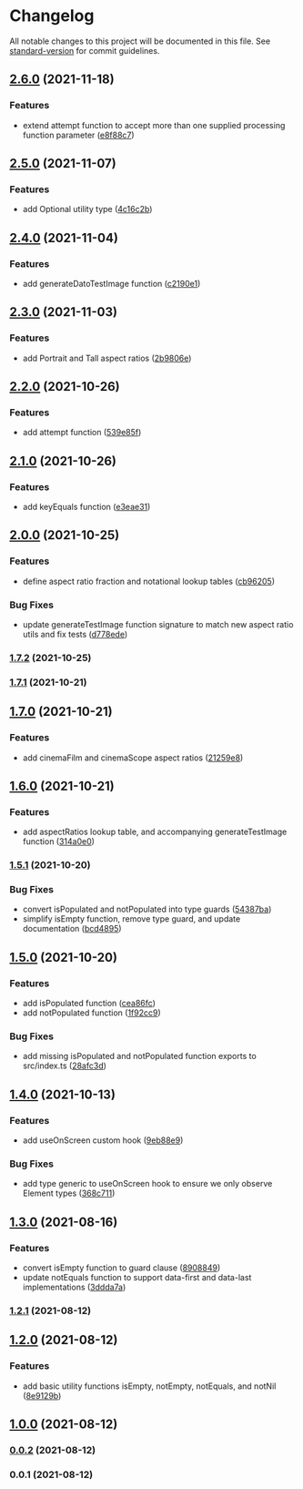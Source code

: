 # Changelog

All notable changes to this project will be documented in this file. See [standard-version](https://github.com/conventional-changelog/standard-version) for commit guidelines.

## [2.6.0](https://github.com/growthops-digital/ext-ts/compare/v2.5.0...v2.6.0) (2021-11-18)


### Features

* extend attempt function to accept more than one supplied processing function parameter ([e8f88c7](https://github.com/growthops-digital/ext-ts/commit/e8f88c73427a60eeac389f013c9a6ed96e2b26f7))

## [2.5.0](https://github.com/growthops-digital/ext-ts/compare/v2.4.0...v2.5.0) (2021-11-07)


### Features

* add Optional utility type ([4c16c2b](https://github.com/growthops-digital/ext-ts/commit/4c16c2bb428fcc569bcef5372a473668dd58f6e9))

## [2.4.0](https://github.com/growthops-digital/ext-ts/compare/v2.3.0...v2.4.0) (2021-11-04)


### Features

* add generateDatoTestImage function ([c2190e1](https://github.com/growthops-digital/ext-ts/commit/c2190e1bcd6a071e41f14d6f99d2fcd32a30cb2d))

## [2.3.0](https://github.com/growthops-digital/ext-ts/compare/v2.2.0...v2.3.0) (2021-11-03)


### Features

* add Portrait and Tall aspect ratios ([2b9806e](https://github.com/growthops-digital/ext-ts/commit/2b9806e088e6997b9177437a40413401d1dd1aab))

## [2.2.0](https://github.com/growthops-digital/ext-ts/compare/v2.1.0...v2.2.0) (2021-10-26)


### Features

* add attempt function ([539e85f](https://github.com/growthops-digital/ext-ts/commit/539e85fa1a2004c0b406147051dc370fd683c438))

## [2.1.0](https://github.com/growthops-digital/ext-ts/compare/v2.0.0...v2.1.0) (2021-10-26)


### Features

* add keyEquals function ([e3eae31](https://github.com/growthops-digital/ext-ts/commit/e3eae31d41fa7ef23da0e40aab37e3d01df3e1be))

## [2.0.0](https://github.com/growthops-digital/ext-ts/compare/v1.7.2...v2.0.0) (2021-10-25)


### Features

* define aspect ratio fraction and notational lookup tables ([cb96205](https://github.com/growthops-digital/ext-ts/commit/cb962059a0fdda683b1b822c9c4f03ec5ebced70))


### Bug Fixes

* update generateTestImage function signature to match new aspect ratio utils and fix tests ([d778ede](https://github.com/growthops-digital/ext-ts/commit/d778edec8a79af990fb705bbf57ed64348e11b21))

### [1.7.2](https://github.com/growthops-digital/ext-ts/compare/v1.7.1...v1.7.2) (2021-10-25)

### [1.7.1](https://github.com/growthops-digital/ext-ts/compare/v1.7.0...v1.7.1) (2021-10-21)

## [1.7.0](https://github.com/growthops-digital/ext-ts/compare/v1.6.0...v1.7.0) (2021-10-21)


### Features

* add cinemaFilm and cinemaScope aspect ratios ([21259e8](https://github.com/growthops-digital/ext-ts/commit/21259e80ed40c793365f13100be147a2e06b8fa4))

## [1.6.0](https://github.com/growthops-digital/ext-ts/compare/v1.5.1...v1.6.0) (2021-10-21)


### Features

* add aspectRatios lookup table, and accompanying generateTestImage function ([314a0e0](https://github.com/growthops-digital/ext-ts/commit/314a0e04977324c93636cbbab0dd6fe10f6eb73a))

### [1.5.1](https://github.com/growthops-digital/ext-ts/compare/v1.5.0...v1.5.1) (2021-10-20)


### Bug Fixes

* convert isPopulated and notPopulated into type guards ([54387ba](https://github.com/growthops-digital/ext-ts/commit/54387bafd044c2007097bdbb4c1d0b82c62f5e72))
* simplify isEmpty function, remove type guard, and update documentation ([bcd4895](https://github.com/growthops-digital/ext-ts/commit/bcd48953b7feb890519978c0e99778a714dd33d7))

## [1.5.0](https://github.com/growthops-digital/ext-ts/compare/v1.4.0...v1.5.0) (2021-10-20)


### Features

* add isPopulated function ([cea86fc](https://github.com/growthops-digital/ext-ts/commit/cea86fcf9c3f77652e51ea61136067aedab23d5f))
* add notPopulated function ([1f92cc9](https://github.com/growthops-digital/ext-ts/commit/1f92cc9248cf80ea18fc1f52d83cd02c202656ba))


### Bug Fixes

* add missing isPopulated and notPopulated function exports to src/index.ts ([28afc3d](https://github.com/growthops-digital/ext-ts/commit/28afc3d32f62fd473441bee76971cfb1b327e8c5))

## [1.4.0](https://github.com/growthops-digital/ext-ts/compare/v1.3.0...v1.4.0) (2021-10-13)


### Features

* add useOnScreen custom hook ([9eb88e9](https://github.com/growthops-digital/ext-ts/commit/9eb88e939b180c9bf2ac4eb5130cb040443bfdce))


### Bug Fixes

* add type generic to useOnScreen hook to ensure we only observe Element types ([368c711](https://github.com/growthops-digital/ext-ts/commit/368c711e2b0d2f23da25f9712ffd6627b82597b0))

## [1.3.0](https://github.com/growthops-digital/ext-ts/compare/v1.2.1...v1.3.0) (2021-08-16)


### Features

* convert isEmpty function to guard clause ([8908849](https://github.com/growthops-digital/ext-ts/commit/8908849e40b00f7a1b9e45348e4b73e9f36b17ba))
* update notEquals function to support data-first and data-last implementations ([3ddda7a](https://github.com/growthops-digital/ext-ts/commit/3ddda7aad391fa73d83ae106438844bd3e6729bd))

### [1.2.1](https://github.com/growthops-digital/ext-ts/compare/v1.2.0...v1.2.1) (2021-08-12)

## [1.2.0](https://github.com/growthops-digital/ext-ts/compare/v1.0.0...v1.2.0) (2021-08-12)


### Features

* add basic utility functions isEmpty, notEmpty, notEquals, and notNil ([8e9129b](https://github.com/growthops-digital/ext-ts/commit/8e9129b97320c46ffaab009cfed8e7feda048ef8))

## [1.0.0](https://github.com/growthops-digital/ext-ts/compare/v0.0.2...v1.0.0) (2021-08-12)

### [0.0.2](https://github.com/growthops-digital/ext-ts/compare/v0.0.1...v0.0.2) (2021-08-12)

### 0.0.1 (2021-08-12)
